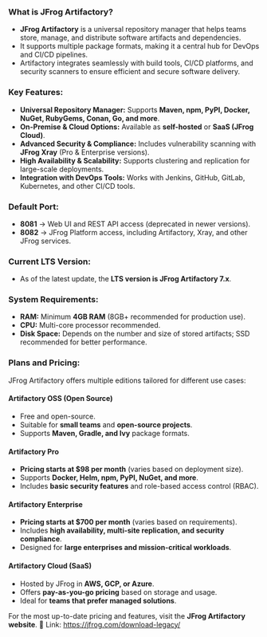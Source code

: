 ### What is JFrog Artifactory?  
- **JFrog Artifactory** is a universal repository manager that helps teams store, manage, and distribute software artifacts and dependencies.  
- It supports multiple package formats, making it a central hub for DevOps and CI/CD pipelines.  
- Artifactory integrates seamlessly with build tools, CI/CD platforms, and security scanners to ensure efficient and secure software delivery.  

### Key Features:  
- **Universal Repository Manager:** Supports **Maven, npm, PyPI, Docker, NuGet, RubyGems, Conan, Go, and more**.  
- **On-Premise & Cloud Options:** Available as **self-hosted** or **SaaS (JFrog Cloud)**.  
- **Advanced Security & Compliance:** Includes vulnerability scanning with **JFrog Xray** (Pro & Enterprise versions).  
- **High Availability & Scalability:** Supports clustering and replication for large-scale deployments.  
- **Integration with DevOps Tools:** Works with Jenkins, GitHub, GitLab, Kubernetes, and other CI/CD tools.  

### Default Port:  
- **8081** → Web UI and REST API access (deprecated in newer versions).  
- **8082** → JFrog Platform access, including Artifactory, Xray, and other JFrog services.   

### Current LTS Version:  
- As of the latest update, the **LTS version is JFrog Artifactory 7.x**.  

### System Requirements:  
- **RAM:** Minimum **4GB RAM** (8GB+ recommended for production use).  
- **CPU:** Multi-core processor recommended.  
- **Disk Space:** Depends on the number and size of stored artifacts; SSD recommended for better performance.  

### Plans and Pricing:  
JFrog Artifactory offers multiple editions tailored for different use cases:  

#### **Artifactory OSS (Open Source)**  
- Free and open-source.  
- Suitable for **small teams** and **open-source projects**.  
- Supports **Maven, Gradle, and Ivy** package formats.  

#### **Artifactory Pro**  
- **Pricing starts at $98 per month** (varies based on deployment size).  
- Supports **Docker, Helm, npm, PyPI, NuGet, and more**.  
- Includes **basic security features** and role-based access control (RBAC).  

#### **Artifactory Enterprise**  
- **Pricing starts at $700 per month** (varies based on requirements).  
- Includes **high availability, multi-site replication, and security compliance**.  
- Designed for **large enterprises and mission-critical workloads**.  

#### **Artifactory Cloud (SaaS)**  
- Hosted by JFrog in **AWS, GCP, or Azure**.  
- Offers **pay-as-you-go pricing** based on storage and usage.  
- Ideal for **teams that prefer managed solutions**.  

For the most up-to-date pricing and features, visit the **JFrog Artifactory website**. 🚀
Link: https://jfrog.com/download-legacy/

